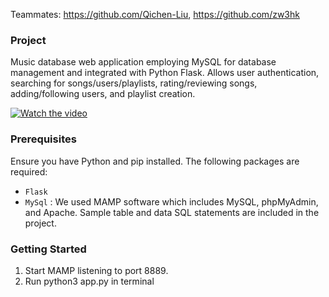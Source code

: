 Teammates: https://github.com/Qichen-Liu, https://github.com/zw3hk

### Project
Music database web application employing MySQL for database management and integrated with Python Flask. Allows user authentication, searching for songs/users/playlists, rating/reviewing songs, adding/following users, and playlist creation. 

[![Watch the video](https://img.youtube.com/vi/Tj_9Qs4PYPU/maxresdefault.jpg)](https://youtu.be/Tj_9Qs4PYPU)


### Prerequisites
Ensure you have Python and pip installed. The following packages are required:
- `Flask`
- `MySql` : We used MAMP software which includes MySQL, phpMyAdmin, and Apache. Sample table and data SQL statements are included in the project.


### Getting Started
1. Start MAMP listening to port 8889.
2. Run python3 app.py in terminal
